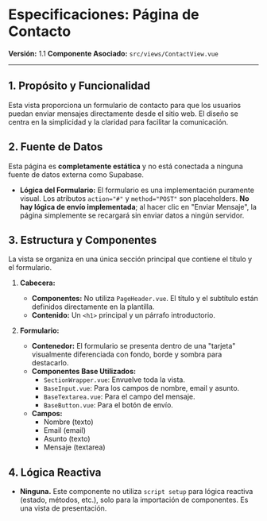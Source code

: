 # Especificaciones: Página de Contacto

**Versión:** 1.1
**Componente Asociado:** `src/views/ContactView.vue`

---

## 1. Propósito y Funcionalidad

Esta vista proporciona un formulario de contacto para que los usuarios puedan enviar mensajes directamente desde el sitio web. El diseño se centra en la simplicidad y la claridad para facilitar la comunicación.

## 2. Fuente de Datos

Esta página es **completamente estática** y no está conectada a ninguna fuente de datos externa como Supabase.

- **Lógica del Formulario:** El formulario es una implementación puramente visual. Los atributos `action="#"` y `method="POST"` son placeholders. **No hay lógica de envío implementada**; al hacer clic en "Enviar Mensaje", la página simplemente se recargará sin enviar datos a ningún servidor.

## 3. Estructura y Componentes

La vista se organiza en una única sección principal que contiene el título y el formulario.

1.  **Cabecera:**
    - **Componentes:** No utiliza `PageHeader.vue`. El título y el subtítulo están definidos directamente en la plantilla.
    - **Contenido:** Un `<h1>` principal y un párrafo introductorio.

2.  **Formulario:**
    - **Contenedor:** El formulario se presenta dentro de una "tarjeta" visualmente diferenciada con fondo, borde y sombra para destacarlo.
    - **Componentes Base Utilizados:**
        - `SectionWrapper.vue`: Envuelve toda la vista.
        - `BaseInput.vue`: Para los campos de nombre, email y asunto.
        - `BaseTextarea.vue`: Para el campo del mensaje.
        - `BaseButton.vue`: Para el botón de envío.
    - **Campos:**
        - Nombre (texto)
        - Email (email)
        - Asunto (texto)
        - Mensaje (textarea)

## 4. Lógica Reactiva

- **Ninguna.** Este componente no utiliza `script setup` para lógica reactiva (estado, métodos, etc.), solo para la importación de componentes. Es una vista de presentación.
